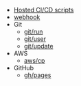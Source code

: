 * [Hosted CI/CD scripts](./v1/index.md)
* [webhook](./v1/webhook.md)
* Git
  * [git/run](./v1/git/run.md)
  * [git/user](./v1/git/user.md)
  * [git/update](./v1/git/update.md)
* AWS
  * [aws/cp](./v1/aws/cp.md)
* GitHub
  * [gh/pages](./v1/gh/pages.md)
